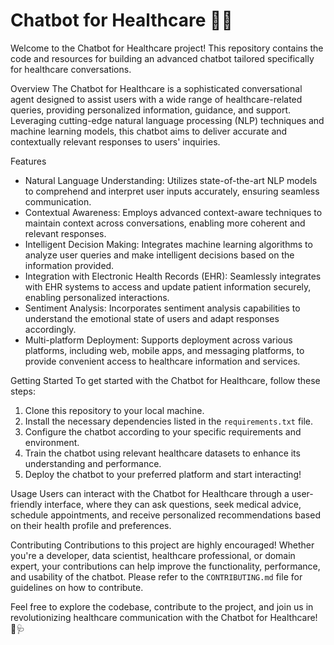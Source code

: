 # Chatbot for Healthcare 🏥💬

Welcome to the Chatbot for Healthcare project! This repository contains the code and resources for building an advanced chatbot tailored specifically for healthcare conversations.

Overview
The Chatbot for Healthcare is a sophisticated conversational agent designed to assist users with a wide range of healthcare-related queries, providing personalized information, guidance, and support. Leveraging cutting-edge natural language processing (NLP) techniques and machine learning models, this chatbot aims to deliver accurate and contextually relevant responses to users' inquiries.

Features
- Natural Language Understanding: Utilizes state-of-the-art NLP models to comprehend and interpret user inputs accurately, ensuring seamless communication.
- Contextual Awareness: Employs advanced context-aware techniques to maintain context across conversations, enabling more coherent and relevant responses.
- Intelligent Decision Making: Integrates machine learning algorithms to analyze user queries and make intelligent decisions based on the information provided.
- Integration with Electronic Health Records (EHR): Seamlessly integrates with EHR systems to access and update patient information securely, enabling personalized interactions.
- Sentiment Analysis: Incorporates sentiment analysis capabilities to understand the emotional state of users and adapt responses accordingly.
- Multi-platform Deployment: Supports deployment across various platforms, including web, mobile apps, and messaging platforms, to provide convenient access to healthcare information and services.
  
Getting Started
To get started with the Chatbot for Healthcare, follow these steps:
1. Clone this repository to your local machine.
2. Install the necessary dependencies listed in the `requirements.txt` file.
3. Configure the chatbot according to your specific requirements and environment.
4. Train the chatbot using relevant healthcare datasets to enhance its understanding and performance.
5. Deploy the chatbot to your preferred platform and start interacting!

Usage
Users can interact with the Chatbot for Healthcare through a user-friendly interface, where they can ask questions, seek medical advice, schedule appointments, and receive personalized recommendations based on their health profile and preferences.

Contributing
Contributions to this project are highly encouraged! Whether you're a developer, data scientist, healthcare professional, or domain expert, your contributions can help improve the functionality, performance, and usability of the chatbot. Please refer to the `CONTRIBUTING.md` file for guidelines on how to contribute.

Feel free to explore the codebase, contribute to the project, and join us in revolutionizing healthcare communication with the Chatbot for Healthcare! 🚀🩺

